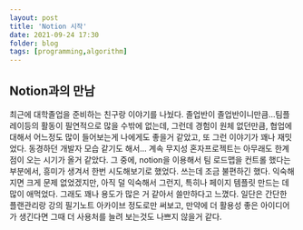 ```yaml
---
layout: post
title: 'Notion 시작'
date: 2021-09-24 17:30
folder: blog
tags: [programming,algorithm]
---
```


<!-- 기본적인 Markdown 문서 틀은 Kakao의 기술 블로그를 참고하였다. - https://github.com/kakao/kakao.github.io -->
<!-- 사이트 기본 틀이 잡히고 Jekyll이 정상 작동/개인적으로 설정이 완료될 시 반드시 문서를 그에 맞게 업데이트할것 -->

## Notion과의 만남
최근에 대학졸업을 준비하는 친구랑 이야기를 나눴다. 졸업반이 졸업반이니만큼...팀플레이등의 활동이 필연적으로 많을 수밖에 없는데, 그런데 경험이 원체 없던만큼, 협업에 대해서 어느정도 많이 들어보는게 나에게도 좋을거 같았고, 또 그런 이야기가 꽤나 재밋었다. 동경하던 개발자 모습 같기도 해서... 계속 무지성 혼자프로젝트는 아무래도 한계점이 오는 시기가 올거 같았다. 그 중에, notion을 이용해서 팀 로드맵을 컨트롤 했다는 부분에서, 흥미가 생겨서 한번 시도해보기로 했었다.
쓰는데 조금 불편하긴 했다. 익숙해지면 크게 문제 없었겠지만, 아직 덜 익숙해서 그런지, 특히나 페이지 템플릿 만드는 데 많이 애먹었다. 그래도 꽤나 용도가 많은 거 같아서 쓸만하다고 느꼈다. 일단은 간단한 플랜관리랑 강의 필기노트 아카이브 정도로만 써보고, 만약에 더 활용성 좋은 아이디어가 생긴다면 그때 더 사용처를 늘려 보는것도 나쁘지 않을거 같다.